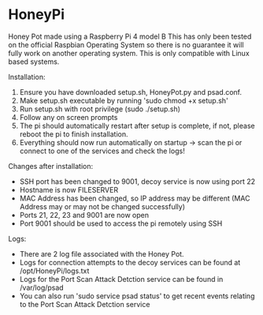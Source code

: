 # HoneyPi
Honey Pot made using a Raspberry Pi 4 model B
This has only been tested on the official Raspbian Operating System so there is no guarantee it will fully work on another operating system. This is only compatible with Linux based systems.

Installation:
1. Ensure you have downloaded setup.sh, HoneyPot.py and psad.conf.
2. Make setup.sh executable by running 'sudo chmod +x setup.sh'
3. Run setup.sh with root privilege (sudo ./setup.sh)
4. Follow any on screen prompts
5. The pi should automatically restart after setup is complete, if not, please reboot the pi to finish installation.
6. Everything should now run automatically on startup -> scan the pi or connect to one of the services and check the logs!

Changes after installation:
- SSH port has been changed to 9001, decoy service is now using port 22
- Hostname is now FILESERVER
- MAC Address has been changed, so IP address may be different (MAC Address may or may not be changed successfully)
- Ports 21, 22, 23 and 9001 are now open
- Port 9001 should be used to access the pi remotely using SSH

Logs:
- There are 2 log file associated with the Honey Pot.
- Logs for connection attempts to the decoy services can be found at /opt/HoneyPi/logs.txt
- Logs for the Port Scan Attack Detction service can be found in  /var/log/psad
- You can also run 'sudo service psad status' to get recent events relating to the Port Scan Attack Detction service
